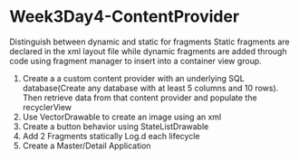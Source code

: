 # Week3Day4-ContentProvider

Distinguish between dynamic and static for fragments
Static fragments are declared in the xml layout file while dynamic fragments are added through code using fragment manager to insert into a container view group.

1. Create a a custom content provider with an underlying SQL database(Create any database with at least 5 columns and 10 rows). 
Then retrieve data from that content provider and populate the recyclerView
2. Use VectorDrawable to create an image using an xml
3. Create a button behavior using StateListDrawable
4. Add 2 Fragments statically
Log.d each lifecycle
5. Create a Master/Detail Application

